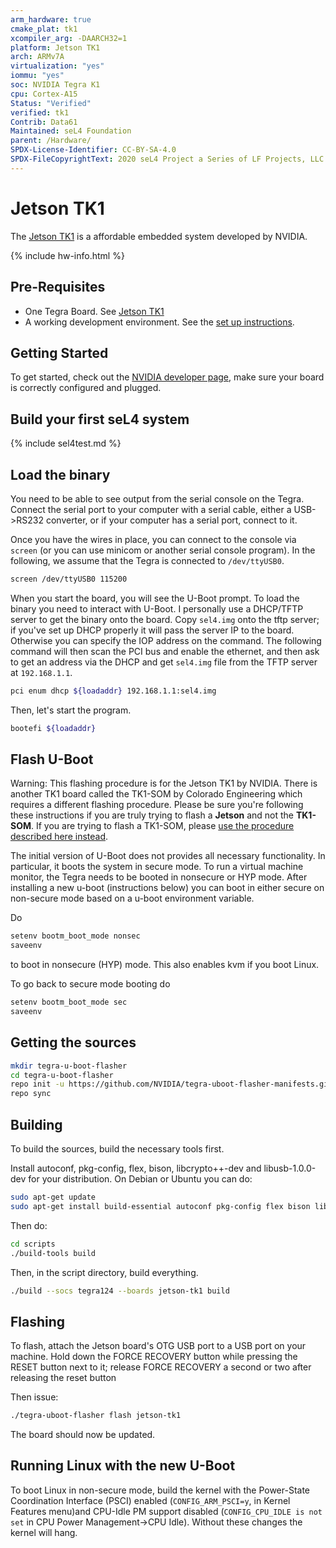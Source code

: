 ```yaml
---
arm_hardware: true
cmake_plat: tk1
xcompiler_arg: -DAARCH32=1
platform: Jetson TK1
arch: ARMv7A
virtualization: "yes"
iommu: "yes"
soc: NVIDIA Tegra K1
cpu: Cortex-A15
Status: "Verified"
verified: tk1
Contrib: Data61
Maintained: seL4 Foundation
parent: /Hardware/
SPDX-License-Identifier: CC-BY-SA-4.0
SPDX-FileCopyrightText: 2020 seL4 Project a Series of LF Projects, LLC.
---
```


# Jetson TK1

The [Jetson TK1](http://www.nvidia.com/object/jetson-tk1-embedded-dev-kit.html)
is a affordable embedded system developed by NVIDIA.

{% include hw-info.html %}

## Pre-Requisites

* One Tegra Board. See [Jetson TK1](http://www.nvidia.com/object/jetson-tk1-embedded-dev-kit.html)
* A working development environment. See the [set up
  instructions](/projects/buildsystem/host-dependencies.html).

## Getting Started

 To get started, check out the [NVIDIA developer
page](https://developer.nvidia.com/embedded-computing), make sure your board is
correctly configured and plugged.

## Build your first seL4 system

{% include sel4test.md %}

## Load the binary

You need to be able to see output from the serial console on the Tegra. Connect
the serial port to your computer with a serial cable, either a USB->RS232
converter, or if your computer has a serial port, connect to it.

Once you have the wires in place, you can connect to the console via
`screen` (or you can use minicom or another serial console program). In
the following, we assume that the Tegra is connected to `/dev/ttyUSB0`.

```sh
screen /dev/ttyUSB0 115200
```

When you start the board, you will see the U-Boot prompt. To load the
binary you need to interact with U-Boot. I personally use a DHCP/TFTP
server to get the binary onto the board. Copy `sel4.img` onto the tftp
server; if you've set up DHCP properly it will pass the server IP to the
board. Otherwise you can specify the IOP address on the command. The
following command will then scan the PCI bus and enable the ethernet,
and then ask to get an address via the DHCP and get `sel4.img` file from
the TFTP server at `192.168.1.1`.

```sh
pci enum dhcp ${loadaddr} 192.168.1.1:sel4.img
```

Then, let's start the program.

```sh
bootefi ${loadaddr}
```

## Flash U-Boot


Warning: This flashing procedure is for the Jetson TK1 by NVIDIA. There
is another TK1 board called the TK1-SOM by Colorado Engineering which
requires a different flashing procedure. Please be sure you're following
these instructions if you are truly trying to flash a **Jetson** and
not the **TK1-SOM**. If you are trying to flash a TK1-SOM, please
[use the procedure described here instead](CEI_TK1_SOM/#u-boot).

The initial version of U-Boot does not provides all necessary
functionality. In particular, it boots the system in secure mode. To run
a virtual machine monitor, the Tegra needs to be booted in nonsecure or
HYP mode. After installing a new u-boot (instructions below) you can
boot in either secure on non-secure mode based on a u-boot environment
variable.

Do

```sh
setenv bootm_boot_mode nonsec
saveenv
```

to boot in nonsecure (HYP)
mode. This also enables kvm if you boot Linux.

To go back to secure mode booting do

```sh
setenv bootm_boot_mode sec
saveenv
```

## Getting the sources

```bash
mkdir tegra-u-boot-flasher
cd tegra-u-boot-flasher
repo init -u https://github.com/NVIDIA/tegra-uboot-flasher-manifests.git
repo sync
```

## Building

To build the sources, build the necessary tools first.

Install autoconf, pkg-config, flex, bison, libcrypto++-dev and libusb-1.0.0-dev
for your distribution. On Debian or Ubuntu you can do:

```sh
sudo apt-get update
sudo apt-get install build-essential autoconf pkg-config flex bison libcrypto++-dev libusb-1.0.0-dev gcc-arm-linux-gnueabi
```

Then do:

```bash
cd scripts
./build-tools build
```

Then, in the script directory, build everything.

```bash
./build --socs tegra124 --boards jetson-tk1 build
```

## Flashing

To flash, attach the Jetson board's OTG USB port to a USB port on your machine.
Hold down the FORCE RECOVERY button while pressing the RESET button next to it;
release FORCE RECOVERY a second or two after releasing the reset button

Then issue:

```bash
./tegra-uboot-flasher flash jetson-tk1
```

The board should now be updated.

## Running Linux with the new U-Boot

To boot Linux in non-secure mode, build the kernel with the Power-State
Coordination Interface (PSCI) enabled (`CONFIG_ARM_PSCI=y`, in Kernel Features
menu)and CPU-Idle PM support disabled (`CONFIG_CPU_IDLE is not set` in CPU Power
Management->CPU Idle). Without these changes the kernel will hang.
